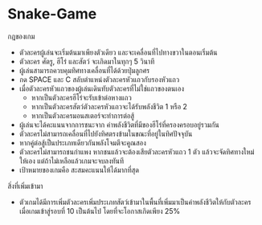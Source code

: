 # Snake-Game
กฎของเกม
- ตัวละครผู้เล่นจะเริ่มต้นมาเพียงตัวเดียว และจะเคลื่อนที่ไปทางขวาในตอนเริ่มต้น
- ตัวละคร ศัตรู, ฮีโร่ และสัตว์ จะเกิดมาในทุกๆ 5 วินาที
- ผู้เล่นสามารถควบคุมทิศทางเคลื่อนที่ได้ด้วยปุ่มลูกศร
- กด SPACE และ C สลับตำแหน่งตัวละครหัวแถวกับรองหัวแถว
- เมื่อตัวละครหัวแถวของผู้เล่นเดินทับตัวละครที่ไม่ใช่แถวของตนเอง
  - หากเป็นตัวละครฮีโร่จะรับเข้าต่อหางแถว
  - หากเป็นตัวละครสัตว์ตัวละครหัวแถวจะได้รับพลังชีวิต 1 หรือ 2
  - หากเป็นตัวละครมอนสเตอร์จะทำการต่อสู้
- ผู้เล่นจะได้คะแนนจากการชนะจาก ค่าพลังชีวิตที่มีของฮีโร่ที่ครองครอบอยู่รวมกัน
- ตัวละครไม่สามารถเคลื่อนที่ไปยังทิศตรงข้ามในขณะที่อยู่ในทิศปัจจุบัน
- หากคู่ต่อสู้เป็นประเภทเดียวกันพลังโจมตีจะคูณสอง
- ตัวละครไม่สามารถชนกำแพง หากชนแล้วจะต้องเสียตัวละครหัวแถว 1 ตัว แล้วจะจัดทิศทางใหม่ให้เอง แต่ถ้าไม่เหลือแล้วเกมจะจบลงทันที
- เป้าหมายของเกมคือ สะสมคะแนนให้ได้มากที่สุด

สิ่งที่เพิ่มเข้ามา
- ตัวเกมได้มีการเพิ่มตัวละครเพิ่มประเภทสัตว์เข้ามาในพื้นที่เพิ่มมาเป็นค่าพลังชีวิตให้กับตัวละคร เมื่อเกมเข้าสู่รอบที่ 10 เป็นต้นไป โดยที่จะโอกาสเกิดเพียง 25%
